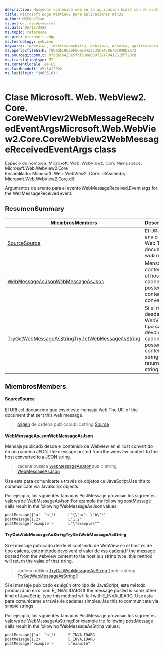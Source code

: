 ```yaml
---
description: Hospedar contenido web en la aplicación Win32 con el control Microsoft Edge WebView2
title: Microsoft Edge WebView2 para aplicaciones Win32
author: MSEdgeTeam
ms.author: msedgedevrel
ms.date: 05/12/2020
ms.topic: reference
ms.prod: microsoft-edge
ms.technology: webview
keywords: IWebView2, IWebView2WebView, webview2, WebView, aplicaciones Win32, Win32, Edge, ICoreWebView2, ICoreWebView2Controller, control de explorador, HTML Edge
ms.openlocfilehash: f9bedb19620b0669d4aac35be4786702940b2a72
ms.sourcegitcommit: 07cda56425e5fdf90eeb3972e17041261bf720cd
ms.translationtype: MT
ms.contentlocale: es-ES
ms.lasthandoff: 05/14/2020
ms.locfileid: "10655161"
---
```

# <span data-ttu-id="f19a6-104">Clase Microsoft. Web. WebView2. Core. CoreWebView2WebMessageReceivedEventArgs</span><span class="sxs-lookup"><span data-stu-id="f19a6-104">Microsoft.Web.WebView2.Core.CoreWebView2WebMessageReceivedEventArgs class</span></span> 

<span data-ttu-id="f19a6-105">Espacio de nombres: Microsoft. Web. WebView2. Core </span><span class="sxs-lookup"><span data-stu-id="f19a6-105">Namespace: Microsoft.Web.WebView2.Core</span></span>\
<span data-ttu-id="f19a6-106">Ensamblado: Microsoft. Web. WebView2. Core. dll</span><span class="sxs-lookup"><span data-stu-id="f19a6-106">Assembly: Microsoft.Web.WebView2.Core.dll</span></span>

<span data-ttu-id="f19a6-107">Argumentos de evento para el evento WebMessageReceived.</span><span class="sxs-lookup"><span data-stu-id="f19a6-107">Event args for the WebMessageReceived event.</span></span>

## <span data-ttu-id="f19a6-108">Resumen</span><span class="sxs-lookup"><span data-stu-id="f19a6-108">Summary</span></span>

 <span data-ttu-id="f19a6-109">Miembros</span><span class="sxs-lookup"><span data-stu-id="f19a6-109">Members</span></span>                        | <span data-ttu-id="f19a6-110">Descripciones</span><span class="sxs-lookup"><span data-stu-id="f19a6-110">Descriptions</span></span>
--------------------------------|---------------------------------------------
[<span data-ttu-id="f19a6-111">Source</span><span class="sxs-lookup"><span data-stu-id="f19a6-111">Source</span></span>](#source) | <span data-ttu-id="f19a6-112">El URI del documento que envió este mensaje Web.</span><span class="sxs-lookup"><span data-stu-id="f19a6-112">The URI of the document that sent this web message.</span></span>
[<span data-ttu-id="f19a6-113">WebMessageAsJson</span><span class="sxs-lookup"><span data-stu-id="f19a6-113">WebMessageAsJson</span></span>](#webmessageasjson) | <span data-ttu-id="f19a6-114">Mensaje publicado desde el contenido de WebView en el host convertido en una cadena JSON.</span><span class="sxs-lookup"><span data-stu-id="f19a6-114">The message posted from the webview content to the host converted to a JSON string.</span></span>
[<span data-ttu-id="f19a6-115">TryGetWebMessageAsString</span><span class="sxs-lookup"><span data-stu-id="f19a6-115">TryGetWebMessageAsString</span></span>](#trygetwebmessageasstring) | <span data-ttu-id="f19a6-116">Si el mensaje publicado desde el contenido de WebView en el host es de tipo cadena, este método devolverá el valor de esa cadena.</span><span class="sxs-lookup"><span data-stu-id="f19a6-116">If the message posted from the webview content to the host is a string type, this method will return the value of that string.</span></span>

## <span data-ttu-id="f19a6-117">Miembros</span><span class="sxs-lookup"><span data-stu-id="f19a6-117">Members</span></span>

#### <span data-ttu-id="f19a6-118">Source</span><span class="sxs-lookup"><span data-stu-id="f19a6-118">Source</span></span> 

<span data-ttu-id="f19a6-119">El URI del documento que envió este mensaje Web.</span><span class="sxs-lookup"><span data-stu-id="f19a6-119">The URI of the document that sent this web message.</span></span>

> <span data-ttu-id="f19a6-120">[origen](#source) de cadena público</span><span class="sxs-lookup"><span data-stu-id="f19a6-120">public string [Source](#source)</span></span>

#### <span data-ttu-id="f19a6-121">WebMessageAsJson</span><span class="sxs-lookup"><span data-stu-id="f19a6-121">WebMessageAsJson</span></span> 

<span data-ttu-id="f19a6-122">Mensaje publicado desde el contenido de WebView en el host convertido en una cadena JSON.</span><span class="sxs-lookup"><span data-stu-id="f19a6-122">The message posted from the webview content to the host converted to a JSON string.</span></span>

> <span data-ttu-id="f19a6-123">cadena pública [WebMessageAsJson](#webmessageasjson)</span><span class="sxs-lookup"><span data-stu-id="f19a6-123">public string [WebMessageAsJson](#webmessageasjson)</span></span>

<span data-ttu-id="f19a6-124">Usa esta para comunicarte a través de objetos de JavaScript.</span><span class="sxs-lookup"><span data-stu-id="f19a6-124">Use this to communicate via JavaScript objects.</span></span>

<span data-ttu-id="f19a6-125">Por ejemplo, las siguientes llamadas PostMessage provocan los siguientes valores de WebMessageAsJson:</span><span class="sxs-lookup"><span data-stu-id="f19a6-125">For example the following postMessage calls result in the following WebMessageAsJson values:</span></span>

```
postMessage({'a': 'b'})      L"{\"a\": \"b\"}"
postMessage(1.2)             L"1.2"
postMessage('example')       L"\"example\""
```

#### <span data-ttu-id="f19a6-126">TryGetWebMessageAsString</span><span class="sxs-lookup"><span data-stu-id="f19a6-126">TryGetWebMessageAsString</span></span> 

<span data-ttu-id="f19a6-127">Si el mensaje publicado desde el contenido de WebView en el host es de tipo cadena, este método devolverá el valor de esa cadena.</span><span class="sxs-lookup"><span data-stu-id="f19a6-127">If the message posted from the webview content to the host is a string type, this method will return the value of that string.</span></span>

> <span data-ttu-id="f19a6-128">cadena pública [TryGetWebMessageAsString](#trygetwebmessageasstring)()</span><span class="sxs-lookup"><span data-stu-id="f19a6-128">public string [TryGetWebMessageAsString](#trygetwebmessageasstring)()</span></span>

<span data-ttu-id="f19a6-129">Si el mensaje publicado es algún otro tipo de JavaScript, este método producirá un error con E_INVALIDARG.</span><span class="sxs-lookup"><span data-stu-id="f19a6-129">If the message posted is some other kind of JavaScript type this method will fail with E_INVALIDARG.</span></span> <span data-ttu-id="f19a6-130">Use esta para comunicarse a través de cadenas simples.</span><span class="sxs-lookup"><span data-stu-id="f19a6-130">Use this to communicate via simple strings.</span></span>

<span data-ttu-id="f19a6-131">Por ejemplo, las siguientes llamadas PostMessage provocan los siguientes valores de WebMessageAsString:</span><span class="sxs-lookup"><span data-stu-id="f19a6-131">For example the following postMessage calls result in the following WebMessageAsString values:</span></span>

```
postMessage({'a': 'b'})      E_INVALIDARG
postMessage(1.2)             E_INVALIDARG
postMessage('example')       L"example"
```

